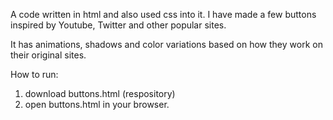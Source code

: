 A code written in html and also used css into it.
I have made a few buttons inspired by Youtube, Twitter and other popular sites.

It has animations, shadows and color variations based on how they work on their original sites.

How to run:
1. download buttons.html (respository)
2. open buttons.html in your browser.

